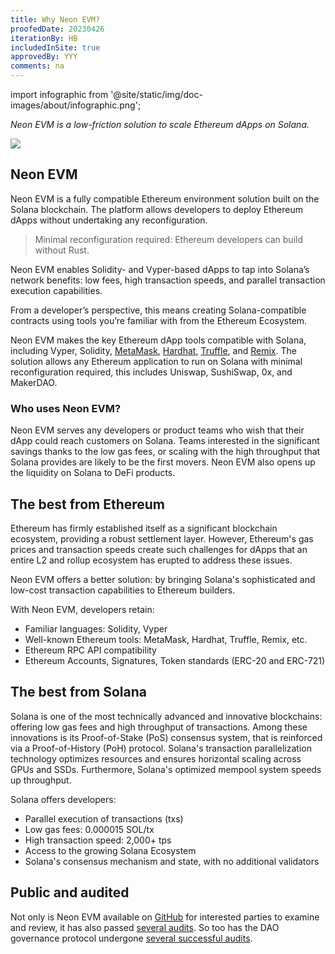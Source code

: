 ```yaml
---
title: Why Neon EVM?
proofedDate: 20230426
iterationBy: HB
includedInSite: true
approvedBy: YYY
comments: na
---
```


import infographic from '@site/static/img/doc-images/about/infographic.png';

*Neon EVM is a low-friction solution to scale Ethereum dApps on Solana.*


<div className='neon-img-box-300' style={{textAlign: 'center', width: 600, display: 'block', margin: 'auto'}}>

<img src={infographic} />


</div>

## Neon EVM

Neon EVM is a fully compatible Ethereum environment solution built on the Solana blockchain. The platform allows developers to deploy Ethereum dApps without undertaking any reconfiguration. 

> Minimal reconfiguration required: Ethereum developers can build without Rust.

Neon EVM enables Solidity- and Vyper-based dApps to tap into Solana’s network benefits: low fees, high transaction speeds, and parallel transaction execution capabilities.

From a developer’s perspective, this means creating Solana-compatible contracts using tools you’re familiar with from the Ethereum Ecosystem. 

Neon EVM makes the key Ethereum dApp tools compatible with Solana, including Vyper, Solidity, [MetaMask](/docs/wallet/metamask_setup), [Hardhat](/docs/developing/deploy_facilities/using_hardhat), [Truffle](/docs/developing/deploy_facilities/using_truffle), and [Remix](/docs/developing/deploy_facilities/using_remix). The solution allows any Ethereum application to run on Solana with minimal reconfiguration required, this includes Uniswap, SushiSwap, 0x, and MakerDAO. 


### Who uses Neon EVM?

Neon EVM serves any developers or product teams who wish that their dApp could reach customers on Solana. Teams interested in the significant savings thanks to the low gas fees, or scaling with the high throughput that Solana provides are likely to be the first movers. Neon EVM also opens up the liquidity on Solana to DeFi products.

## The best from Ethereum

Ethereum has firmly established itself as a significant blockchain ecosystem, providing a robust settlement layer. However, Ethereum's gas prices and transaction speeds create such challenges for dApps that an entire L2 and rollup ecosystem has erupted to address these issues.

Neon EVM offers a better solution: by bringing Solana's sophisticated and low-cost transaction capabilities to Ethereum builders.

With Neon EVM, developers retain:

* Familiar languages: Solidity, Vyper
* Well-known Ethereum tools: MetaMask, Hardhat, Truffle, Remix, etc.
* Ethereum RPC API compatibility
* Ethereum Accounts, Signatures, Token standards (ERC-20 and ERC-721)


## The best from Solana

Solana is one of the most technically advanced and innovative blockchains: offering low gas fees and high throughput of transactions. Among these innovations is its Proof-of-Stake (PoS) consensus system, that is reinforced via a Proof-of-History (PoH) protocol. Solana's transaction parallelization technology optimizes resources and ensures horizontal scaling across GPUs and SSDs. Furthermore, Solana's optimized mempool system speeds up throughput.

Solana offers developers:

* Parallel execution of transactions (txs)
* Low gas fees: 0.000015 SOL/tx
* High transaction speed: 2,000+ tps
* Access to the growing Solana Ecosystem
* Solana's consensus mechanism and state, with no additional validators

## Public and audited

Not only is Neon EVM available on [GitHub](https://github.com/neonevm/neon-evm) for interested parties to examine and review, it has also passed [several audits](https://github.com/neonevm/neon-evm/tree/develop/audit). So too has the DAO governance protocol undergone [several successful audits](https://github.com/neonevm/neon-spl-governance/tree/main/audit).


